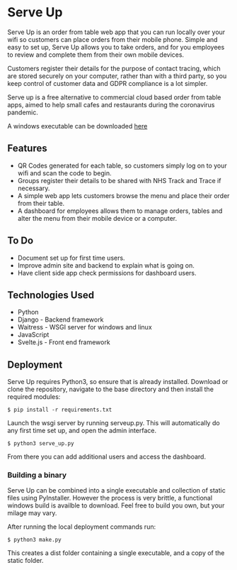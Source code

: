 # Serve Up

Serve Up is an order from table web app that you can run locally over your wifi so customers can place orders from their mobile phone. Simple and easy to set up, Serve Up allows you to take orders, and for you employees to review and complete them from their own mobile devices.

Customers register their details for the purpose of contact tracing, which are stored securely on your computer, rather than with a third party, so you keep control of customer data and GDPR compliance is a lot simpler.

Serve up is a free alternative to commercial cloud based order from table apps, aimed to help small cafes and restaurants during the coronavirus pandemic.

A windows executable can be downloaded [here](https://serve-up.s3.eu-west-2.amazonaws.com/ServeUp.zip)

## Features

- QR Codes generated for each table, so customers simply log on to your wifi and scan the code to begin.
- Groups register their details to be shared with NHS Track and Trace if necessary.
- A simple web app lets customers browse the menu and place their order from their table.
- A dashboard for employees allows them to manage orders, tables and alter the menu from their mobile device or a computer.

## To Do

- Document set up for first time users.
- Improve admin site and backend to explain what is going on.
- Have client side app check permissions for dashboard users.

## Technologies Used

- Python
- Django - Backend framework
- Waitress - WSGI server for windows and linux
- JavaScript
- Svelte.js - Front end framework

## Deployment

Serve Up requires Python3, so ensure that is already installed. Download or clone the repository, navigate to the base directory and then install the required modules:

```
$ pip install -r requirements.txt
```

Launch the wsgi server by running serveup.py. This will automatically do any first time set up, and open the admin interface.

```
$ python3 serve_up.py
```

From there you can add additional users and access the dashboard.

### Building a binary

Serve Up can be combined into a single executable and collection of static files using PyInstaller. However the process is very brittle, a functional windows build is availble to download. Feel free to build you own, but your milage may vary.

After running the local deployment commands run:

```
$ python3 make.py
```

This creates a dist folder containing a single executable, and a copy of the static folder.
